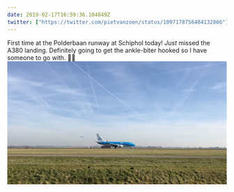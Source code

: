 ```yaml
---
date: 2019-02-17T16:59:36.104849Z
twitter: ["https://twitter.com/pietvanzoen/status/1097178756484132866"]
---
```

First time at the Polderbaan runway at Schiphol today! *Just* missed the A380 landing. Definitely going to get the ankle-biter hooked so I have someone to go with. 🛬🤓 ![polderbaan](/media/2019-02-17-polderbaan.JPG)
